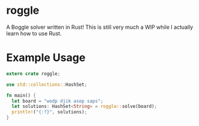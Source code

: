 # roggle

A Boggle solver written in Rust! This is still very much a WIP while I actually learn how to use Rust.

# Example Usage

```rust
extern crate roggle;

use std::collections::HashSet;

fn main() {
  let board = "wodp djik asop saps";
  let solutions: HashSet<String> = roggle::solve(board);
  println!("{:?}", solutions);
}
```
